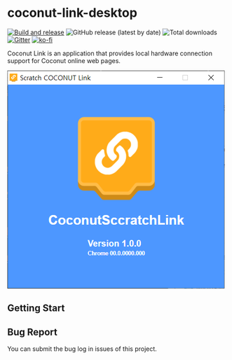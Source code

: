 # coconut-link-desktop

[![Build and release](https://github.com/huintech/coconut-link-desktop/actions/workflows/build-and-release.yml/badge.svg)](https://github.com/huintech/coconut-link-desktop/actions/workflows/build-and-release.yml) ![GitHub release (latest by date)](https://img.shields.io/github/v/release/huintech/coconut-link-desktop) ![Total downloads](https://img.shields.io/github/downloads/openblockcc/openblock-link-desktop/total) [![Gitter](https://badges.gitter.im/openblockcc/community.svg)](https://gitter.im/openblockcc/community?utm_source=badge&utm_medium=badge&utm_campaign=pr-badge) [![ko-fi](https://img.shields.io/badge/donate-sponsors-ea4aaa.svg?logo=ko-fi)](https://ko-fi.com/X8X66DATO)

Coconut Link is an application that provides local hardware connection support for Coconut online web pages.

![screenshot1](./docs/screenshot1.png)

## Getting Start



## Bug Report

You can submit the bug log in issues of this project.
